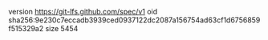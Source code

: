 version https://git-lfs.github.com/spec/v1
oid sha256:9e230c7eccadb3939ced0937122dc2087a156754ad63cf1d6756859f515329a2
size 5454
